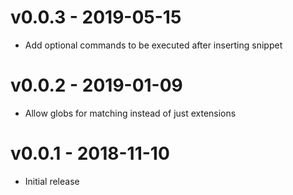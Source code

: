 # v0.0.3 - 2019-05-15
- Add optional commands to be executed after inserting snippet

# v0.0.2 - 2019-01-09
- Allow globs for matching instead of just extensions

# v0.0.1 - 2018-11-10
- Initial release
